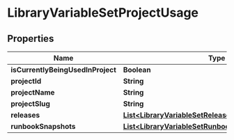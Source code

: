 

# LibraryVariableSetProjectUsage


## Properties

Name | Type | Description | Notes
------------ | ------------- | ------------- | -------------
**isCurrentlyBeingUsedInProject** | **Boolean** |  |  [optional]
**projectId** | **String** |  |  [optional]
**projectName** | **String** |  |  [optional]
**projectSlug** | **String** |  |  [optional]
**releases** | [**List&lt;LibraryVariableSetReleaseUsageEntry&gt;**](LibraryVariableSetReleaseUsageEntry.md) |  |  [optional]
**runbookSnapshots** | [**List&lt;LibraryVariableSetRunbookSnapshotUsageEntry&gt;**](LibraryVariableSetRunbookSnapshotUsageEntry.md) |  |  [optional]



